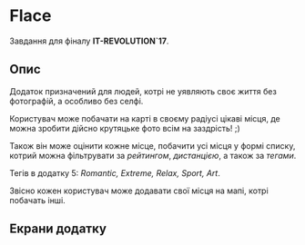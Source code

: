 # Flace
Завдання для фіналу **IT-REVOLUTION`17**.

## Опис
Додаток призначений для людей, котрі не уявляють своє життя без фотографій, а особливо без селфі.

Користувач може побачати на карті в своєму радіусі цікаві місця, де можна зробити дійсно крутяцьке фото всім на заздрість! ;)

Також він може оцінити кожне місце, побачити усі місця у формі списку, котрий можна фільтрувати за *рейтингом*, *дистанцією*, а також за *тегами*.

Тегів в додатку 5: *Romantic, Extreme, Relax, Sport, Art*.

Звісно кожен користувач може додавати свої місця на мапі, котрі побачать інші.

## Екрани додатку
